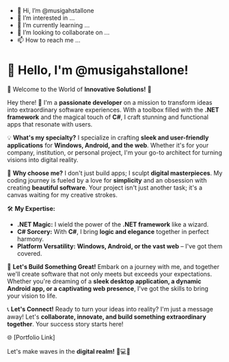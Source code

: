 - 👋 Hi, I’m @musigahstallone
- 👀 I’m interested in ...
- 🌱 I’m currently learning ...
- 💞️ I’m looking to collaborate on ...
- 📫 How to reach me ...

<!---
musigahstallone/musigahstallone is a ✨ special ✨ repository because its `README.md` (this file) appears on your GitHub profile.
You can click the Preview link to take a look at your changes.
--->
# 👋 Hello, I'm **@musigahstallone!**

🚀 Welcome to the World of **Innovative Solutions!** 🚀

Hey there! 👋 I'm a **passionate developer** on a mission to transform ideas into extraordinary software experiences. 
With a toolbox filled with the **.NET framework** and the magical touch of **C#**, 
I craft stunning and functional apps that resonate with users.

💡 **What's my specialty?**
I specialize in crafting **sleek and user-friendly applications** for **Windows, Android, and the web**. 
Whether it's for your company, institution, or personal project, I'm your go-to architect for turning visions into digital reality.

🌈 **Why choose me?**
I don't just build apps; I sculpt **digital masterpieces**. My coding journey is fueled by a love for **simplicity** 
and an obsession with creating **beautiful software**. Your project isn't just another task; it's a canvas waiting for my creative strokes.

🛠️ **My Expertise:**
- **.NET Magic:** I wield the power of the **.NET framework** like a wizard.
- **C# Sorcery:** With **C#**, I bring **logic and elegance** together in perfect harmony.
- **Platform Versatility:** **Windows, Android, or the vast web** – I've got them covered.

🚀 **Let's Build Something Great!**
Embark on a journey with me, and together we'll create software that not only meets but exceeds your expectations.
Whether you're dreaming of a **sleek desktop application, a dynamic Android app, or a captivating web presence**, I've got the skills to bring your vision to life.

📞 **Let's Connect!**
Ready to turn your ideas into reality? I'm just a message away! 
Let's **collaborate, innovate, and build something extraordinary together**. Your success story starts here!

🌐 [Portfolio Link]

Let's make waves in the **digital realm!** 🚀💻✨

